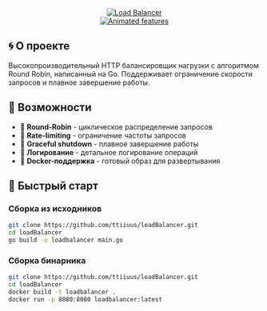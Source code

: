 <div align="center">
  <a href="https://github.com/ttiiuus/loadBalancer">
    <img src="https://img.shields.io/badge/⚡-Load_Balancer-8A2BE2?style=for-the-badge&logo=go&logoColor=white" alt="Load Balancer"/>
    <br>
    <img src="https://readme-typing-svg.demolab.com?font=Fira+Code&size=26&duration=2800&pause=1000&color=8A2BE2&center=true&width=500&lines=🚀+Round-Robin+Balancer;⚡+Powered+by+Go;🛡️+Rate-limiting+%26+Graceful+shutdown" alt="Animated features"/>
  </a>
</div>

## 🌀 О проекте

Высокопроизводительный HTTP балансировщик нагрузки с алгоритмом Round Robin, написанный на Go. Поддерживает ограничение скорости запросов и плавное завершение работы.

## 🌟 Возможности

- 🔁 **Round-Robin** - циклическое распределение запросов
- 🚦 **Rate-limiting** - ограничение частоты запросов
- 🛑 **Graceful shutdown** - плавное завершение работы
- 📝 **Логирование** - детальное логирование операций
- 🐳 **Docker-поддержка** - готовый образ для развертывания

## 🚀 Быстрый старт

### Сборка из исходников
```bash
git clone https://github.com/ttiiuus/loadBalancer.git
cd loadBalancer
go build -o loadbalancer main.go
```

### Сборка бинарника 
```bash
git clone https://github.com/ttiiuus/loadBalancer.git
cd loadBalancer
docker build -t loadbalancer .
docker run -p 8080:8080 loadbalancer:latest
